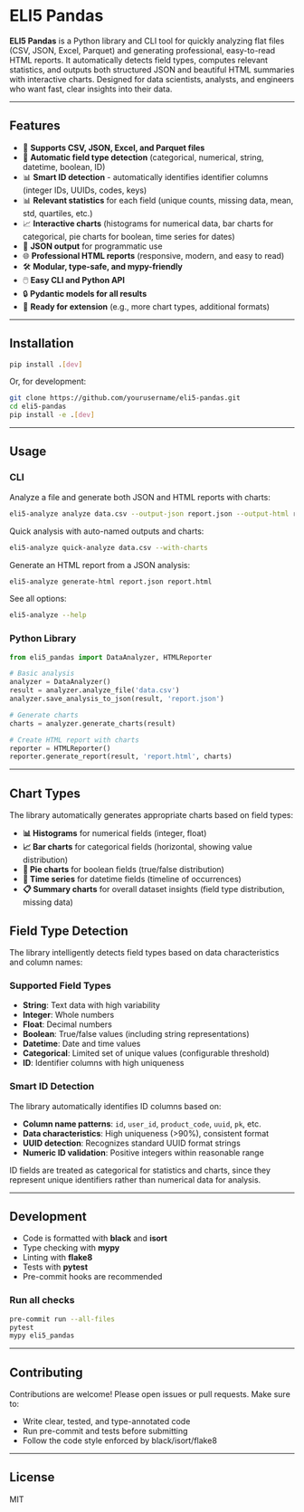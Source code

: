 # ELI5 Pandas

**ELI5 Pandas** is a Python library and CLI tool for quickly analyzing flat files (CSV, JSON, Excel, Parquet) and generating professional, easy-to-read HTML reports. It automatically detects field types, computes relevant statistics, and outputs both structured JSON and beautiful HTML summaries with interactive charts. Designed for data scientists, analysts, and engineers who want fast, clear insights into their data.

---

## Features

- 📂 **Supports CSV, JSON, Excel, and Parquet files**
- 🧠 **Automatic field type detection** (categorical, numerical, string, datetime, boolean, ID)
- 📊 **Smart ID detection** - automatically identifies identifier columns (integer IDs, UUIDs, codes, keys)
- 📊 **Relevant statistics** for each field (unique counts, missing data, mean, std, quartiles, etc.)
- 📈 **Interactive charts** (histograms for numerical data, bar charts for categorical, pie charts for boolean, time series for dates)
- 📝 **JSON output** for programmatic use
- 🌐 **Professional HTML reports** (responsive, modern, and easy to read)
- 🛠️ **Modular, type-safe, and mypy-friendly**
- 🖱️ **Easy CLI and Python API**
- 🔒 **Pydantic models for all results**
- 🚀 **Ready for extension** (e.g., more chart types, additional formats)

---

## Installation

```bash
pip install .[dev]
```

Or, for development:

```bash
git clone https://github.com/yourusername/eli5-pandas.git
cd eli5-pandas
pip install -e .[dev]
```

---

## Usage

### CLI

Analyze a file and generate both JSON and HTML reports with charts:

```bash
eli5-analyze analyze data.csv --output-json report.json --output-html report.html --with-charts
```

Quick analysis with auto-named outputs and charts:

```bash
eli5-analyze quick-analyze data.csv --with-charts
```

Generate an HTML report from a JSON analysis:

```bash
eli5-analyze generate-html report.json report.html
```

See all options:

```bash
eli5-analyze --help
```

### Python Library

```python
from eli5_pandas import DataAnalyzer, HTMLReporter

# Basic analysis
analyzer = DataAnalyzer()
result = analyzer.analyze_file('data.csv')
analyzer.save_analysis_to_json(result, 'report.json')

# Generate charts
charts = analyzer.generate_charts(result)

# Create HTML report with charts
reporter = HTMLReporter()
reporter.generate_report(result, 'report.html', charts)
```

---

## Chart Types

The library automatically generates appropriate charts based on field types:

- **📊 Histograms** for numerical fields (integer, float)
- **📈 Bar charts** for categorical fields (horizontal, showing value distribution)
- **🥧 Pie charts** for boolean fields (true/false distribution)
- **📅 Time series** for datetime fields (timeline of occurrences)
- **📋 Summary charts** for overall dataset insights (field type distribution, missing data)

## Field Type Detection

The library intelligently detects field types based on data characteristics and column names:

### Supported Field Types
- **String**: Text data with high variability
- **Integer**: Whole numbers
- **Float**: Decimal numbers
- **Boolean**: True/false values (including string representations)
- **Datetime**: Date and time values
- **Categorical**: Limited set of unique values (configurable threshold)
- **ID**: Identifier columns with high uniqueness

### Smart ID Detection
The library automatically identifies ID columns based on:
- **Column name patterns**: `id`, `user_id`, `product_code`, `uuid`, `pk`, etc.
- **Data characteristics**: High uniqueness (>90%), consistent format
- **UUID detection**: Recognizes standard UUID format strings
- **Numeric ID validation**: Positive integers within reasonable range

ID fields are treated as categorical for statistics and charts, since they represent unique identifiers rather than numerical data for analysis.

---

## Development

- Code is formatted with **black** and **isort**
- Type checking with **mypy**
- Linting with **flake8**
- Tests with **pytest**
- Pre-commit hooks are recommended

### Run all checks

```bash
pre-commit run --all-files
pytest
mypy eli5_pandas
```

---

## Contributing

Contributions are welcome! Please open issues or pull requests. Make sure to:

- Write clear, tested, and type-annotated code
- Run pre-commit and tests before submitting
- Follow the code style enforced by black/isort/flake8

---

## License

MIT 